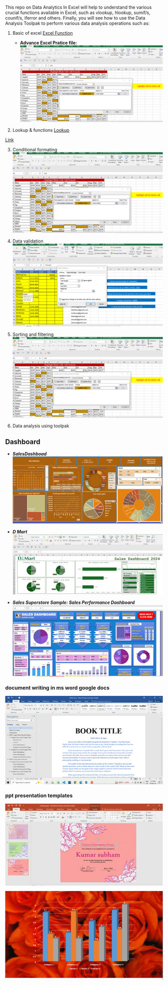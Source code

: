  

This repo on Data Analytics In Excel will help to understand the various crucial functions available in Excel, such as vlookup, hlookup, sumif/s, counif/s, iferror and others. Finally, you will see how to use the Data Analysis Toolpak to perform various data analysis operations such as:

1. Basic of excel  <a href="./Basic function/12 most useful excel formulas.xlsx"> Excel Function </a>
    - **Advance Excel Pratice file:**  ![[Advance Pratice file](./Basic%20function/)](./Basic%20function/conditional.png)



2. Lookup & functions [Lookup](//https://1drv.ms/x/c/8cde32f38b783a7a/EZ6eynUCjmFCrlA68pgYsHkBpu3LO5XnOzSP14CNtcfHtQ?e=usRgXX)

<a href=" https://1drv.ms/x/c/8cde32f38b783a7a/EZ6eynUCjmFCrlA68pgYsHkBpu3LO5XnOzSP14CNtcfHtQ?e=s7CPJw"> Link </a>


3. Conditional formating [![Condtional Formating](./Basic%20function/conditional.png)](./Basic%20function/Conditional%20formatitng.xlsx)

4. Data validation [![Data Validation](./Basic%20function/Data%20validation.png)](./Basic%20function/Data%20Validation.xlsx)

5. Sorting and filtering [![Sorting and filtering](./Basic%20function/sort%20data%20filter.png)](./Basic%20function/sort%20data%20filter.xlsx)

6. Data analysis using toolpak


## Dashboard

- ***SalesDashboad*** [![Sales](./Project/Sales%20Dashboard.png)](./Project/Sales%20Data_Dashboard.xlsx)

- ***D Mart*** [![](./Project/Dmart.png)](./Project/Dmart%20Excel%20Dashboard/DMart%20Sales%20Dashboard%202024.xlsx)

-  ***Sales Superstore Sample: Sales Performance Dashboard***
[![Dashboard](./Project/superstore_SalesDashboard.PNG)](./Project/superstore_SalesDashboard.xlsx)


### document writing in ms word google docs 

![[document writing in ms word google docs ](./BOOK%20.docx)](./Books.GIF)

### ppt presentation templates

![[ppt presentation templates](./ppt/certificate.pps)](./ppt.GIF)

![[](./ppt/Presentation1.pps)](./ppt/ppt.png)

